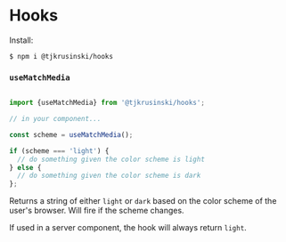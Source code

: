 # Hooks

Install:
```
$ npm i @tjkrusinski/hooks
```

### `useMatchMedia`

```ts

import {useMatchMedia} from '@tjkrusinski/hooks';

// in your component...

const scheme = useMatchMedia();

if (scheme === 'light') {
  // do something given the color scheme is light
} else {
  // do something given the color scheme is dark
};

```

Returns a string of either `light` or `dark` based on the color scheme of the user's browser. Will fire if the scheme changes.

If used in a server component, the hook will always return `light`.